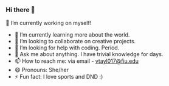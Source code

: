 ### Hi there 👋 
🔭 I’m currently working on myself!
- 🌱 I’m currently learning more about the world.
- 👯 I’m looking to collaborate on creative projects.
- 🤔 I’m looking for help with coding. Period.
- 💬 Ask me about anything. I have trivial knowledge for days.
- 📫 How to reach me: via email - vtayl017@fiu.edu
- 😄 Pronouns: She/her
- ⚡ Fun fact: I love sports and DND :)

<!--
**vanessataylor77/vanessataylor77** is a ✨ _special_ ✨ repository because its `README.md` (this file) appears on your GitHub profile.

Here are some ideas to get you started:

- 
-->
